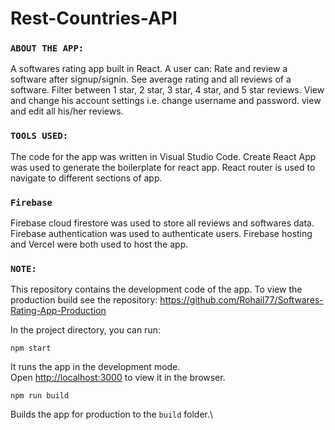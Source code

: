 # Rest-Countries-API
### `ABOUT THE APP:`

A softwares rating app built in React. A user can: 
Rate and review a software after signup/signin. 
See average rating and all reviews of a software. 
Filter between 1 star, 2 star, 3 star, 4 star, and 5 star reviews.
View and change his account settings i.e. change username and password.
view and edit all his/her reviews.

### `TOOLS USED:`

The code for the app was written in Visual Studio Code. 
Create React App was used to generate the boilerplate for react app. 
React router is used to navigate to different sections of app.

### `Firebase`
Firebase cloud firestore was used to store all reviews and softwares data.
Firebase authentication was used to authenticate users.
Firebase hosting and Vercel were both used to host the app.

### `NOTE:`

This repository contains the development code of the app. To view the production build see the repository: 
https://github.com/Rohail77/Softwares-Rating-App-Production

In the project directory, you can run:

`npm start`

It runs the app in the development mode.\
Open [http://localhost:3000](http://localhost:3000) to view it in the browser.

`npm run build`

Builds the app for production to the `build` folder.\
